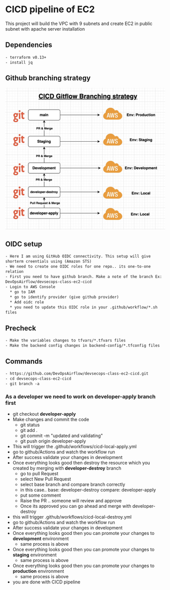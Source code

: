 # CICD pipeline of EC2

This project will build the VPC with 9 subnets and create EC2 in public subnet with apache server installation

## Dependencies

```
- terraform v0.13+
- install jq
```

## Github branching strategy
![Image Description](images/git-branching-strategy.jpg) <br>

## OIDC setup
```
- Here I am using GitHub OIDC connectivity. This setup will give shorterm creentials using (Amazon STS)
- We need to create one OIDC roles for one repo.. its one-to-one relation
- First you need to have github branch. Make a note of the branch Ex: DevOpsAirflow/devsecops-class-ec2-cicd
- Login to AWS Console
  * go to IAM
  * go to identify provider (give github provider)
  * Add oidc role
  * you need to update this OIDC role in your .github/workflow/*.sh files
```

## Precheck
```
- Make the variables changes to tfvars/*.tfvars files
- Make the backend config changes in backend-config/*.tfconfig files
```
## Commands
```
- https://github.com/DevOpsAirflow/devsecops-class-ec2-cicd.git
- cd devsecops-class-ec2-cicd
- git branch -a
```
### As a developer we need to work on developer-apply branch first
- git checkout <b>developer-apply</b>
- Make changes and commit the code 
  * git status
  * git add .
  * git commit -m "updated and validating"
  * git push origin developer-apply
- This will trigger the .github/workflows/cicd-local-apply.yml
- go to github/Actions and watch the workflow run
- After success validate your changes in development
- Once everything looks good then destroy the resource which you created by merging with <b>developer-destroy</b> branch
  * go to pull Request
  * select New Pull Request
  * select base branch and compare branch correctly
  * in this case.. base: developer-destroy compare: developer-apply
  * put some comment
  * Raise the PR .. someone will review and approve
  * Once its approved you can go ahead and merge with developer-destroy
- this will trigger .github/workflows/cicd-local-destroy.yml
- go to github/Actions and watch the workflow run
- After success validate your changes in development
- Once everything looks good then you can promote your changes to <b>development</b> environment
  * same process is above
- Once everything looks good then you can promote your changes to <b>staging</b> environment
  * same process is above
- Once everything looks good then you can promote your changes to <b>production</b> environment
  * same process is above
- you are done with CICD pipeline

